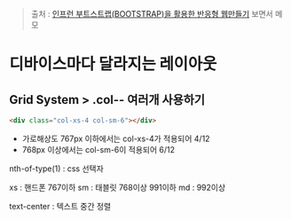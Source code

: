 > 출처 : [인프런 부트스트랩(BOOTSTRAP)을 활용한 반응형 웹만들기](https://inflearn.com) 보면서 메모

# 디바이스마다 달라지는 레이아웃

## Grid System > .col-*-* 여러개 사용하기

```html
<div class="col-xs-4 col-sm-6"></div> 
```

- 가로해상도 767px 이하에서는 col-xs-4가 적용되어 4/12
- 768px 이상에서는 col-sm-6이 적용되어 6/12

nth-of-type(1) : css 선택자

xs : 핸드폰 767이하
sm : 태블릿 768이상 991이하
md : 992이상

text-center : 텍스트 중간 정렬  


